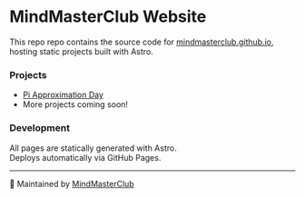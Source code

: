 # MindMasterClub Website

This repo repo contains the source code for [mindmasterclub.github.io](https://mindmasterclub.github.io/), hosting static projects built with Astro.

### Projects
- [Pi Approximation Day](https://mindmasterclub.github.io/pi/)  
- More projects coming soon!  

### Development
All pages are statically generated with Astro.  
Deploys automatically via GitHub Pages.

---

🚀 Maintained by [MindMasterClub](https://github.com/mindmasterclub)
